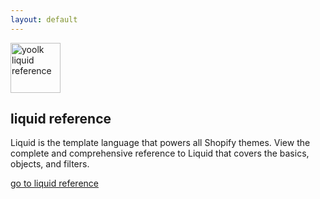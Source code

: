 ```yaml
---
layout: default
---
```


<img src="{{ '/images/book.png' | site.baseurl }}" alt="yoolk liquid reference" title="yoolk liquid reference" style="width: 80px" class="ref-image">

<h2 class="ref-heading">liquid reference</h2>

<p class="ref-description">
  <span>
    Liquid is the template language that powers all Shopify themes. View the complete and comprehensive reference to Liquid that covers the basics, objects, and filters.
  </span>
</p>

<p class="goto-reference">
  <a href="{{'/basics' | site.baseurl }">go to liquid reference</a>
</p>